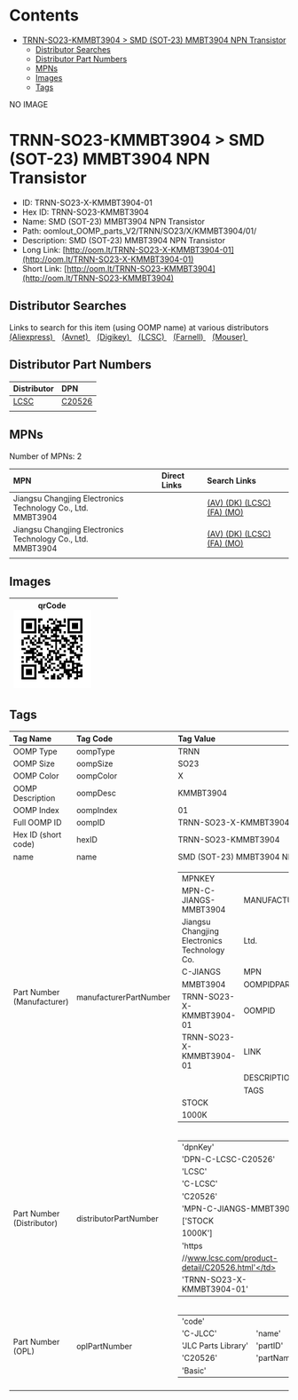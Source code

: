 



Contents
========

* [TRNN-SO23-KMMBT3904 > SMD (SOT-23) MMBT3904 NPN Transistor](#trnn-so23-kmmbt3904--smd-sot-23-mmbt3904-npn-transistor)
	* [Distributor Searches](#distributor-searches)
	* [Distributor Part Numbers](#distributor-part-numbers)
	* [MPNs](#mpns)
	* [Images](#images)
	* [Tags](#tags)
  
NO IMAGE  
# TRNN-SO23-KMMBT3904 > SMD (SOT-23) MMBT3904 NPN Transistor

- ID: TRNN-SO23-X-KMMBT3904-01
- Hex ID: TRNN-SO23-KMMBT3904
- Name: SMD (SOT-23) MMBT3904 NPN Transistor
- Path: oomlout_OOMP_parts_V2/TRNN/SO23/X/KMMBT3904/01/
- Description: SMD (SOT-23) MMBT3904 NPN Transistor
- Long Link: [http://oom.lt/TRNN-SO23-X-KMMBT3904-01](http://oom.lt/TRNN-SO23-X-KMMBT3904-01)
- Short Link: [http://oom.lt/TRNN-SO23-KMMBT3904](http://oom.lt/TRNN-SO23-KMMBT3904)

## Distributor Searches
  
Links to search for this item (using OOMP name) at various distributors  
[(Aliexpress) ](https://www.aliexpress.com/wholesale?SearchText=SMD+SOT-23+MMBT3904+NPN+Transistor)&nbsp;&nbsp;&nbsp;[(Avnet) ](https://www.avnet.com/shop/us/search/SMD+SOT-23+MMBT3904+NPN+Transistor)&nbsp;&nbsp;&nbsp;[(Digikey) ](https://www.digikey.co.uk/en/products/result?s=SMD+SOT-23+MMBT3904+NPN+Transistor)&nbsp;&nbsp;&nbsp;[(LCSC) ](https://www.lcsc.com/search?q=SMD+SOT-23+MMBT3904+NPN+Transistor)&nbsp;&nbsp;&nbsp;[(Farnell) ](https://uk.farnell.com/search?st=SMD+SOT-23+MMBT3904+NPN+Transistor)&nbsp;&nbsp;&nbsp;[(Mouser) ](https://www.mouser.com/c/?q=SMD+SOT-23+MMBT3904+NPN+Transistor)&nbsp;&nbsp;&nbsp;
## Distributor Part Numbers
  

|Distributor|DPN|
| :--- | :--- |
|[LCSC](https://www.lcsc.com/product-detail/C20526.html)|[C20526](https://www.lcsc.com/product-detail/C20526.html)|
|||

## MPNs
  
Number of MPNs: 2  

|MPN|Direct Links|Search Links|
| :--- | :--- | :--- |
|Jiangsu Changjing Electronics Technology Co., Ltd.<br>MMBT3904||[(AV) ](https://www.avnet.com/shop/us/search/MMBT3904)[(DK) ](https://www.digikey.co.uk/products/en?keywords=MMBT3904)[(LCSC) ](https://www.lcsc.com/search?q=MMBT3904)[(FA) ](https://uk.farnell.com/search?st=MMBT3904)[(MO) ](https://www.mouser.com/c/?q=MMBT3904)|
|Jiangsu Changjing Electronics Technology Co., Ltd.<br>MMBT3904||[(AV) ](https://www.avnet.com/shop/us/search/MMBT3904)[(DK) ](https://www.digikey.co.uk/products/en?keywords=MMBT3904)[(LCSC) ](https://www.lcsc.com/search?q=MMBT3904)[(FA) ](https://uk.farnell.com/search?st=MMBT3904)[(MO) ](https://www.mouser.com/c/?q=MMBT3904)|
||||

## Images
  

|qrCode<br>[![](https://raw.githubusercontent.com/oomlout/oomlout_OOMP_parts_V2/main/TRNN/SO23/X/KMMBT3904/01/qrCode_140.png)](https://github.com/oomlout/oomlout_OOMP_parts_V2/tree/main/TRNN/SO23/X/KMMBT3904/01/qrCode.png)||||
| :---: | :---: | :---: | :---: |

## Tags
  

|Tag Name|Tag Code|Tag Value|
| :--- | :--- | :--- |
|OOMP Type|oompType|TRNN|
|OOMP Size|oompSize|SO23|
|OOMP Color|oompColor|X|
|OOMP Description|oompDesc|KMMBT3904|
|OOMP Index|oompIndex|01|
|Full OOMP ID|oompID|TRNN-SO23-X-KMMBT3904-01|
|Hex ID (short code)|hexID|TRNN-SO23-KMMBT3904|
|name|name|SMD (SOT-23) MMBT3904 NPN Transistor|
|Part Number (Manufacturer)|manufacturerPartNumber|<table><tr><td>MPNKEY</td></tr><tr><td> MPN-C-JIANGS-MMBT3904</td><td> MANUFACTURER</td></tr><tr><td> Jiangsu Changjing Electronics Technology Co.</td><td> Ltd.</td><td> MANUCODE</td></tr><tr><td> C-JIANGS</td><td> MPN</td></tr><tr><td> MMBT3904</td><td> OOMPIDPARTIAL</td></tr><tr><td> TRNN-SO23-X-KMMBT3904-01</td><td> OOMPID</td></tr><tr><td> TRNN-SO23-X-KMMBT3904-01</td><td> LINK</td></tr><tr><td> </td><td> DESCRIPTION</td></tr><tr><td> </td><td> TAGS</td></tr><tr><td> STOCK</td></tr><tr><td>1000K</td></tr></table></td><td> <table><tr><td>MPNKEY</td></tr><tr><td> MPN-C-JIANGS-MMBT3904</td><td> MANUFACTURER</td></tr><tr><td> Jiangsu Changjing Electronics Technology Co.</td><td> Ltd.</td><td> MANUCODE</td></tr><tr><td> C-JIANGS</td><td> MPN</td></tr><tr><td> MMBT3904</td><td> OOMPIDPARTIAL</td></tr><tr><td> TRNN-SO23-X-KMMBT3904-01</td><td> OOMPID</td></tr><tr><td> TRNN-SO23-X-KMMBT3904-01</td><td> LINK</td></tr><tr><td> </td><td> DESCRIPTION</td></tr><tr><td> </td><td> TAGS</td></tr><tr><td> STOCK</td></tr><tr><td>1000K</td></tr></table>|
|Part Number (Distributor)|distributorPartNumber|<table><tr><td>'dpnKey'</td></tr><tr><td> 'DPN-C-LCSC-C20526'</td><td> 'DISTRIBUTOR'</td></tr><tr><td> 'LCSC'</td><td> 'DISTRCODE'</td></tr><tr><td> 'C-LCSC'</td><td> 'DPN'</td></tr><tr><td> 'C20526'</td><td> 'MPN'</td></tr><tr><td> 'MPN-C-JIANGS-MMBT3904'</td><td> 'TAGS'</td></tr><tr><td> ['STOCK</td></tr><tr><td>1000K']</td><td> 'LINK'</td></tr><tr><td> 'https</td></tr><tr><td>//www.lcsc.com/product-detail/C20526.html'</td><td> 'OOMPID'</td></tr><tr><td> 'TRNN-SO23-X-KMMBT3904-01'</td></tr></table>|
|Part Number (OPL)|oplPartNumber|<table><tr><td>'code'</td></tr><tr><td> 'C-JLCC'</td><td> 'name'</td></tr><tr><td> 'JLC Parts Library'</td><td> 'partID'</td></tr><tr><td> 'C20526'</td><td> 'partName'</td></tr><tr><td> 'Basic'</td></tr></table>|
||||
